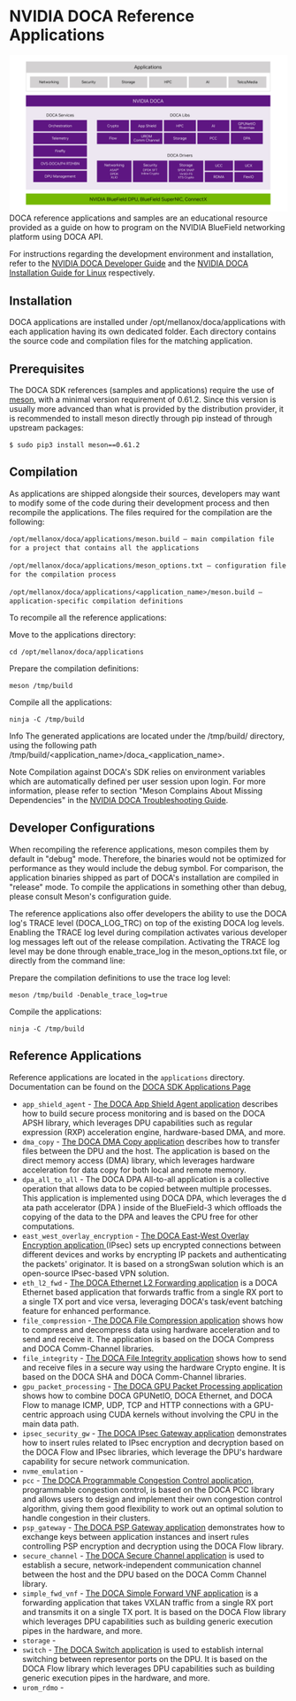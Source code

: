 # NVIDIA DOCA Reference Applications
![DOCA software Stack](doca-software.jpg "DOCA Software Stack")
DOCA reference applications and samples are an educational resource provided as a guide on how to program on the NVIDIA BlueField networking platform using DOCA API.

For instructions regarding the development environment and installation, refer to the [NVIDIA DOCA Developer Guide](https://docs.nvidia.com/doca/sdk/NVIDIA+DOCA+Developer+Guide) and the [NVIDIA DOCA Installation Guide for Linux](https://docs.nvidia.com/doca/sdk/NVIDIA+DOCA+Installation+Guide+for+Linux) respectively.

##  Installation

DOCA applications are installed under /opt/mellanox/doca/applications with each application having its own dedicated folder. Each directory contains the source code and compilation files for the matching application.


##  Prerequisites

The DOCA SDK references (samples and applications) require the use of [meson](https://mesonbuild.com/), with a minimal version requirement of 0.61.2. Since this version is usually more advanced than what is provided by the distribution provider, it is recommended to install meson directly through pip instead of through upstream packages:

    $ sudo pip3 install meson==0.61.2


## Compilation

As applications are shipped alongside their sources, developers may want to modify some of the code during their development process and then recompile the applications. The files required for the compilation are the following:

    /opt/mellanox/doca/applications/meson.build – main compilation file for a project that contains all the applications
    
    /opt/mellanox/doca/applications/meson_options.txt – configuration file for the compilation process
    
    /opt/mellanox/doca/applications/<application_name>/meson.build – application-specific compilation definitions

To recompile all the reference applications:

Move to the applications directory:

    cd /opt/mellanox/doca/applications


Prepare the compilation definitions:

    meson /tmp/build


Compile all the applications:

    ninja -C /tmp/build


Info
    The generated applications are located under the /tmp/build/ directory, using the following path /tmp/build/<application_name>/doca_<application_name>.


Note
    Compilation against DOCA's SDK relies on environment variables which are automatically defined per user session upon login. For more information, please refer to section "Meson Complains About Missing Dependencies" in the [NVIDIA DOCA Troubleshooting Guide](https://docs.nvidia.com/doca/sdk/NVIDIA+DOCA+Troubleshooting+Guide#src-2957507292_id-.NVIDIADOCATroubleshootingGuidev2.8.0-FailuretoSetHugePages).




## Developer Configurations
When recompiling the reference applications, meson compiles them by default in "debug" mode. Therefore, the binaries would not be optimized for performance as they would include the debug symbol. For comparison, the application binaries shipped as part of DOCA's installation are compiled in "release" mode. To compile the applications in something other than debug, please consult Meson's configuration guide.

The reference applications also offer developers the ability to use the DOCA log's TRACE level (DOCA_LOG_TRC) on top of the existing DOCA log levels. Enabling the TRACE log level during compilation activates various developer log messages left out of the release compilation. Activating the TRACE log level may be done through enable_trace_log in the meson_options.txt file, or directly from the command line:

Prepare the compilation definitions to use the trace log level:

    meson /tmp/build -Denable_trace_log=true


Compile the applications:

    ninja -C /tmp/build



## Reference Applications

Reference applications are located in the `applications` directory. Documentation can be found on the [DOCA SDK Applications Page](https://docs.nvidia.com/doca/sdk/index.html#applications)

* `app_shield_agent` - [The DOCA App Shield Agent application](https://docs.nvidia.com/doca/sdk/NVIDIA+DOCA+App+Shield+Agent+Application+Guide) describes how to build secure process monitoring and is based on the DOCA APSH library, which leverages DPU capabilities such as regular expression (RXP) acceleration engine, hardware-based DMA, and more.
* `dma_copy` - [The DOCA DMA Copy application](https://docs.nvidia.com/doca/sdk/NVIDIA+DOCA+DMA+Copy+Application+Guide) describes how to transfer files between the DPU and the host. The application is based on the direct memory access (DMA) library, which leverages hardware acceleration for data copy for both local and remote memory.
* `dpa_all_to_all` - The DOCA DPA All-to-all application is a collective operation that allows data to be copied between multiple processes. This application is implemented using DOCA DPA, which leverages the d ata path accelerator (DPA ) inside of the BlueField-3 which offloads the copying of the data to the DPA and leaves the CPU free for other computations.
* `east_west_overlay_encryption` - [The DOCA East-West Overlay Encryption application ](https://docs.nvidia.com/doca/sdk/doca+applications/index.html#src-2827901294_id-.DOCAApplicationsv2.8.0-East-WestOverlayEncryption)(IPsec) sets up encrypted connections between different devices and works by encrypting IP packets and authenticating the packets' originator. It is based on a strongSwan solution which is an open-source IPsec-based VPN solution.
* `eth_l2_fwd` - [The DOCA Ethernet L2 Forwarding application](https://docs.nvidia.com/doca/sdk/NVIDIA+DOCA+Eth+L2+Forwarding+Application+Guide) is a DOCA Ethernet based application that forwards traffic from a single RX port to a single TX port and vice versa, leveraging DOCA's task/event batching feature for enhanced performance.
* `file_compression` -[ The DOCA File Compression application](https://docs.nvidia.com/doca/sdk/doca+applications/index.html#src-2827901294_id-.DOCAApplicationsv2.8.0-FileCompression) shows how to compress and decompress data using hardware acceleration and to send and receive it. The application is based on the DOCA Compress and DOCA Comm-Channel libraries.
* `file_integrity` - [The DOCA File Integrity application](https://docs.nvidia.com/doca/sdk/doca+applications/index.html#src-2827901294_id-.DOCAApplicationsv2.8.0-FileIntegrity) shows how to send and receive files in a secure way using the hardware Crypto engine. It is based on the DOCA SHA and DOCA Comm-Channel libraries.
* `gpu_packet_processing` - [The DOCA GPU Packet Processing application](https://docs.nvidia.com/doca/sdk/doca+applications/index.html#src-2827901294_id-.DOCAApplicationsv2.8.0-GPUPacketProcessing) shows how to combine DOCA GPUNetIO, DOCA Ethernet, and DOCA Flow to manage ICMP, UDP, TCP and HTTP connections with a GPU-centric approach using CUDA kernels without involving the CPU in the main data path.
* `ipsec_security_gw` - [The DOCA IPsec Gateway application](https://docs.nvidia.com/doca/sdk/doca+applications/index.html#src-2827901294_id-.DOCAApplicationsv2.8.0-IPsecGateway) demonstrates how to insert rules related to IPsec encryption and decryption based on the DOCA Flow and IPsec libraries, which leverage the DPU's hardware capability for secure network communication.
* `nvme_emulation` -
* `pcc` - [The DOCA Programmable Congestion Control application](https://docs.nvidia.com/doca/sdk/doca+applications/index.html#src-2827901294_id-.DOCAApplicationsv2.8.0-ProgrammableCongestionControl), programmable congestion control, is based on the DOCA PCC library and allows users to design and implement their own congestion control algorithm, giving them good flexibility to work out an optimal solution to handle congestion in their clusters.
* `psp_gateway` - [The DOCA PSP Gateway application](https://docs.nvidia.com/doca/sdk/doca+applications/index.html#src-2827901294_id-.DOCAApplicationsv2.8.0-PSPGateway) demonstrates how to exchange keys between application instances and insert rules controlling PSP encryption and decryption using the DOCA Flow library.
* `secure_channel` - [The DOCA Secure Channel application](https://docs.nvidia.com/doca/sdk/doca+applications/index.html#src-2827901294_id-.DOCAApplicationsv2.8.0-SecureChannel) is used to establish a secure, network-independent communication channel between the host and the DPU based on the DOCA Comm Channel library.
* `simple_fwd_vnf` - [The DOCA Simple Forward VNF application](https://docs.nvidia.com/doca/sdk/doca+applications/index.html#src-2827901294_id-.DOCAApplicationsv2.8.0-SimpleForwardVNF) is a forwarding application that takes VXLAN traffic from a single RX port and transmits it on a single TX port. It is based on the DOCA Flow library which leverages DPU capabilities such as building generic execution pipes in the hardware, and more.
* `storage` -
* `switch` - [The DOCA Switch application](https://docs.nvidia.com/doca/sdk/doca+applications/index.html#src-2827901294_id-.DOCAApplicationsv2.8.0-Switch) is used to establish internal switching between representor ports on the DPU. It is based on the DOCA Flow library which leverages DPU capabilities such as building generic execution pipes in the hardware, and more.
* `urom_rdmo` - 

